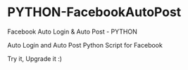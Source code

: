 # PYTHON-FacebookAutoPost

Facebook Auto Login &amp; Auto Post - PYTHON

Auto Login and Auto Post Python Script for Facebook

Try it, Upgrade it :)
